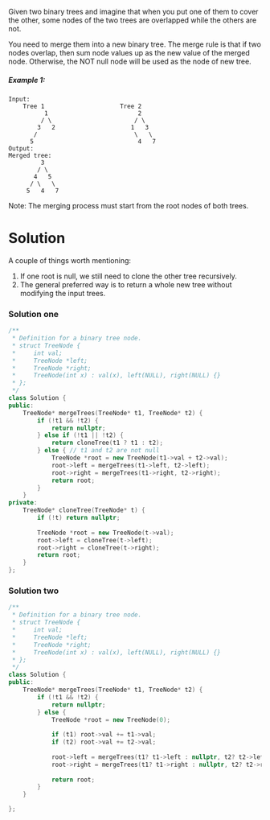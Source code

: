 Given two binary trees and imagine that when you put one of them to cover the other, some nodes of the two trees are overlapped while the others are not.

You need to merge them into a new binary tree. The merge rule is that if two nodes overlap, then sum node values up as the new value of the merged node. Otherwise, the NOT null node will be used as the node of new tree.

##### Example 1:

```
Input: 
	Tree 1                     Tree 2                  
          1                         2                             
         / \                       / \                            
        3   2                     1   3                        
       /                           \   \                      
      5                             4   7                  
Output: 
Merged tree:
	     3
	    / \
	   4   5
	  / \   \ 
	 5   4   7
```

Note: The merging process must start from the root nodes of both trees.

# Solution

A couple of things worth mentioning:

1. If one root is null, we still need to clone the other tree recursively.
2. The general preferred way is to return a whole new tree without modifying the input trees.

### Solution one

```cpp
/**
 * Definition for a binary tree node.
 * struct TreeNode {
 *     int val;
 *     TreeNode *left;
 *     TreeNode *right;
 *     TreeNode(int x) : val(x), left(NULL), right(NULL) {}
 * };
 */
class Solution {
public:
    TreeNode* mergeTrees(TreeNode* t1, TreeNode* t2) {
        if (!t1 && !t2) {
            return nullptr;
        } else if (!t1 || !t2) {
            return cloneTree(t1 ? t1 : t2);
        } else { // t1 and t2 are not null
            TreeNode *root = new TreeNode(t1->val + t2->val);
            root->left = mergeTrees(t1->left, t2->left);
            root->right = mergeTrees(t1->right, t2->right);
            return root;
        }
    }
private:
    TreeNode* cloneTree(TreeNode* t) {
        if (!t) return nullptr;
        
        TreeNode *root = new TreeNode(t->val);
        root->left = cloneTree(t->left);
        root->right = cloneTree(t->right);
        return root;
    }
};
```

### Solution two

```cpp
/**
 * Definition for a binary tree node.
 * struct TreeNode {
 *     int val;
 *     TreeNode *left;
 *     TreeNode *right;
 *     TreeNode(int x) : val(x), left(NULL), right(NULL) {}
 * };
 */
class Solution {
public:
    TreeNode* mergeTrees(TreeNode* t1, TreeNode* t2) {
        if (!t1 && !t2) {
            return nullptr;
        } else {
            TreeNode *root = new TreeNode(0);
            
            if (t1) root->val += t1->val;
            if (t2) root->val += t2->val;
            
            root->left = mergeTrees(t1? t1->left : nullptr, t2? t2->left : nullptr);
            root->right = mergeTrees(t1? t1->right : nullptr, t2? t2->right : nullptr);
            
            return root;
        }
    }

};
```
